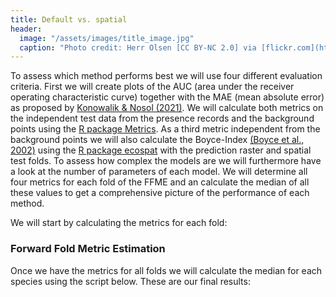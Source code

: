 ```yaml
---
title: Default vs. spatial
header:
  image: "/assets/images/title_image.jpg"
  caption: "Photo credit: Herr Olsen [CC BY-NC 2.0] via [flickr.com](https://www.flickr.com/photos/herrolsen/26966727587/)"
---
```



To assess which method performs best we will use four different evaluation criteria. First we will create plots of the AUC (area under the receiver operating characteristic curve) together with the MAE (mean absolute error) as proposed by  [Konowalik & Nosol (2021)]( 10.1038/s41598-020-80062-1). We will calculate both metrics on the independent test data from the presence records and the background points using the [R package Metrics]( https://cran.r-project.org/web/packages/Metrics/index.html). As a third metric independent from the background points we will also calculate the Boyce-Index [(Boyce et al., 2002)]( 10.1016/S0304-3800(02)00200-4) using the [R package ecospat]( https://cran.r-project.org/web/packages/ecospat/index.html)  with the prediction raster and spatial test folds. To assess how complex the models are we will furthermore have a look at the number of parameters of each model. We will determine all four metrics for each fold of the FFME and an calculate the median of all these values to get a comprehensive picture of the performance of each method. 

We will start by calculating the metrics for each fold: 

<script src="https://gist.github.com/Baldl/73afe43f676f6dc7be89d1b52b42b156.js"></script>


### Forward Fold Metric Estimation
Once we have the metrics for all folds we will calculate the median for each species using the script below. These are our final results:

<script src="https://gist.github.com/Baldl/50297403717267d81cedadf26af1c56e.js"></script>
